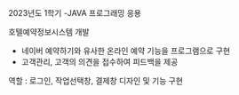 2023년도 1학기 -JAVA 프로그래밍 응용 

호텔예약정보시스템 개발 

 - 네이버 예약하기와 유사한 온라인 예약 기능을 프로그램으로 구현 
 - 고객관리, 고객의 의견을 접수하여 피드백을 제공

역할 : 
   로그인, 작업선택창, 결제창 디자인 및 기능 구현
